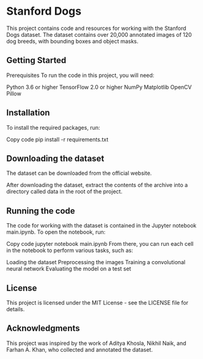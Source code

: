 # Stanford Dogs
This project contains code and resources for working with the Stanford Dogs dataset. The dataset contains over 20,000 annotated images of 120 dog breeds, with bounding boxes and object masks.

## Getting Started
Prerequisites
To run the code in this project, you will need:

Python 3.6 or higher
TensorFlow 2.0 or higher
NumPy
Matplotlib
OpenCV
Pillow
## Installation
To install the required packages, run:

Copy code
pip install -r requirements.txt
## Downloading the dataset
The dataset can be downloaded from the official website.

After downloading the dataset, extract the contents of the archive into a directory called data in the root of the project.

## Running the code
The code for working with the dataset is contained in the Jupyter notebook main.ipynb. To open the notebook, run:

Copy code
jupyter notebook main.ipynb
From there, you can run each cell in the notebook to perform various tasks, such as:

Loading the dataset
Preprocessing the images
Training a convolutional neural network
Evaluating the model on a test set

## License
This project is licensed under the MIT License - see the LICENSE file for details.

## Acknowledgments
This project was inspired by the work of Aditya Khosla, Nikhil Naik, and Farhan A. Khan, who collected and annotated the dataset.
